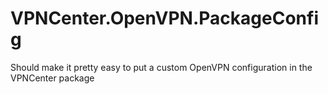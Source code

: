 # VPNCenter.OpenVPN.PackageConfig
 Should make it pretty easy to put a custom OpenVPN configuration in the VPNCenter package
